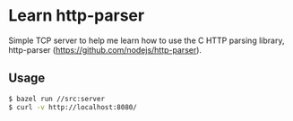# Learn http-parser

Simple TCP server to help me learn how to use the C HTTP parsing
library, http-parser (https://github.com/nodejs/http-parser).

## Usage

```sh
$ bazel run //src:server
$ curl -v http://localhost:8080/
```
